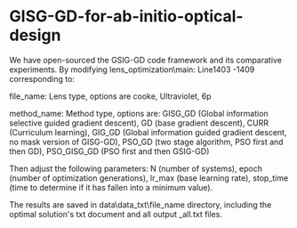 # GISG-GD-for-ab-initio-optical-design
We have open-sourced the GSIG-GD code framework and its comparative experiments.
By modifying lens_optimization\main: Line1403 -1409 corresponding to:

file_name: Lens type, options are cooke, Ultraviolet, 6p

method_name: Method type, options are: GISG_GD (Global information selective guided gradient descent), GD (base gradient descent), CURR (Curriculum learning), GIG_GD (Global information guided gradient descent, no mask version of GISG-GD), PSO_GD (two stage algorithm, PSO first and then GD), PSO_GISG_GD (PSO first and then GSIG-GD)

Then adjust the following parameters: N (number of systems), epoch (number of optimization generations), lr_max (base learning rate), stop_time (time to determine if it has fallen into a minimum value).

The results are saved in data\data_txt\file_name directory, including the optimal solution's txt document and all output _all.txt files.
